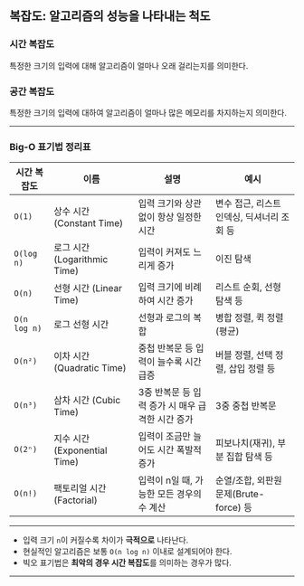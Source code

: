 ## 복잡도: 알고리즘의 성능을 나타내는 척도

### 시간 복잡도
특정한 크기의 입력에 대해 알고리즘이 얼마나 오래 걸리는지를 의미한다.

### 공간 복잡도
특정한 크기의 입력에 대하여 알고리즘이 얼마나 많은 메모리를 차지하는지 의미한다.


---

### Big-O 표기법 정리표

| 시간 복잡도       | 이름                        | 설명                                           | 예시                                         |
|------------------|-----------------------------|------------------------------------------------|----------------------------------------------|
| `O(1)`           | 상수 시간 (Constant Time)   | 입력 크기와 상관없이 항상 일정한 시간         | 변수 접근, 리스트 인덱싱, 딕셔너리 조회 등     |
| `O(log n)`       | 로그 시간 (Logarithmic Time) | 입력이 커져도 느리게 증가                     | 이진 탐색                                    |
| `O(n)`           | 선형 시간 (Linear Time)     | 입력 크기에 비례하여 시간 증가                 | 리스트 순회, 선형 탐색 등                     |
| `O(n log n)`     | 로그 선형 시간              | 선형과 로그의 복합                             | 병합 정렬, 퀵 정렬 (평균)                      |
| `O(n²)`          | 이차 시간 (Quadratic Time)  | 중첩 반복문 등 입력이 늘수록 시간 급증         | 버블 정렬, 선택 정렬, 삽입 정렬 등             |
| `O(n³)`          | 삼차 시간 (Cubic Time)      | 3중 반복문 등 입력 증가 시 매우 급격한 시간 증가 | 3중 중첩 반복문                                |
| `O(2ⁿ)`          | 지수 시간 (Exponential Time)| 입력이 조금만 늘어도 시간 폭발적 증가          | 피보나치(재귀), 부분 집합 탐색 등              |
| `O(n!)`          | 팩토리얼 시간 (Factorial)   | 입력이 n일 때, 가능한 모든 경우의 수 계산       | 순열/조합, 외판원 문제(Brute-force) 등         |

---

- 입력 크기 `n`이 커질수록 차이가 **극적으로** 나타난다.
- 현실적인 알고리즘은 보통 `O(n log n)` 이내로 설계되어야 한다.
- 빅오 표기법은 **최악의 경우 시간 복잡도**를 의미하는 경우가 많다.

---
